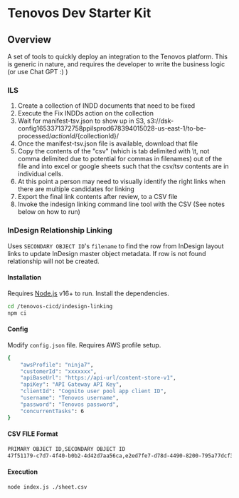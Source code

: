 # Tenovos Dev Starter Kit

## Overview
A set of tools to quickly deploy an integration to the Tenovos platform. This is generic in nature, and requires the developer to write the business logic (or use Chat GPT :) )

### ILS
1. Create a collection of INDD documents that need to be fixed
2. Execute the Fix INDDs action on the collection
3. Wait for manifest-tsv.json to show up in S3, s3://dsk-config1653371372758ppilsprod678394015028-us-east-1/to-be-processed/${actionId}/${collectionId}/
4. Once the manifest-tsv.json file is available, download that file
5. Copy the contents of the "csv" (which is tab delimited with \t, not comma delimited due to potential for commas in filenames) out of the file and into excel or google sheets such that the csv/tsv contents are in individual cells.
6. At this point a person may need to visually identify the right links when there are multiple candidates for linking
7. Export the final link contents after review, to a CSV file
8. Invoke the indesign linking command line tool with the CSV (See notes below on how to run)

### InDesign Relationship Linking
Uses `SECONDARY OBJECT ID`'s `filename` to find the row from InDesign layout links to update InDesign master object metadata.
If row is not found relationship will not be created.

#### Installation
Requires [Node.js](https://nodejs.org/) v16+ to run.
Install the dependencies.
```sh
cd /tenovos-cicd/indesign-linking
npm ci
```
#### Config
Modify `config.json` file. Requires AWS profile setup.
```sh
{
    "awsProfile": "ninja7",
    "customerId": "xxxxxxx",
    "apiBaseUrl": "https://api-url/content-store-v1",
    "apiKey": "API Gateway API Key",
    "clientId": "Cognito user pool app client ID",
    "username": "Tenovos username",
    "password": "Tenovos password",
    "concurrentTasks": 6
}
```
#### CSV FILE Format
```sh
PRIMARY OBJECT ID,SECONDARY OBJECT ID
47f51179-c7d7-4f40-b0b2-4d42d7aa56ca,e2ed7fe7-d78d-4490-8200-795a77dcf36f
```
#### Execution
```sh
node index.js ./sheet.csv
```
